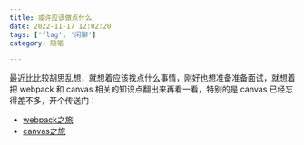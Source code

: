 ```yaml
---
title: 或许应该做点什么
date: 2022-11-17 12:02:20
tags: ['flag', '闲聊']
category: 随笔

---
```


最近比比较胡思乱想，就想着应该找点什么事情，刚好也想准备准备面试，就想着把 webpack 和 canvas 相关的知识点翻出来再看一看，特别的是 canvas 已经忘得差不多，开个传送门：

- [webpack之旅](/2022/11/18/learn-webpack)
- [canvas之旅](/2022/11/18/learn-canvas)

